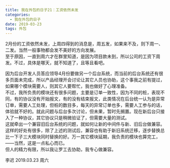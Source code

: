 ```yaml
---
title: 我在外包的日子21：工资依然未发
categories:
  - 我在外包的日子
date: 2019-03-23
tags: 外包
---
```

2月份的工资依然未发，上周四得到的消息是，周五发，如果来不及，则下周一、二发。当然一般事物都会发不美好的方向发展。  
至于原因，一直到周六才在群里知道，是因为项目款未到，所以公司的工资下周发。不过，具体是哪天，就不知道了，且等且看吧。  

<!-- more -->

因为后台开发人员答应领导4月份要做另一个后台系统，而当前的后台系统还有很多页面未完成，所以产品经理开会讨论让其它人员也协助，这个事我之前有提过，如果哪个模块需要人，则其它人要帮忙，我也做好了心理准备。  
不过，我所负责的模块还有很多问题，主要是订单一致性，因为不同的桩，表现不同，有的协议没有开始报文，有的没有结束报文，此类情况在后台统一认为是异常订单，需要人工处理，但桩的数目多，每天的异常订单也多，需要人工参与的话，体验就不好的。就此问题与后台多次讨论，但未果，暂时先搁置。现在新后台只接入了一种协议，其它协议只是稍微验证了，但需要大量的测试。  
这就牵出一个兼容旧后台系统的问题，就如何让新的中间件与新、旧后台做兼容。这样的好处有很多，除了上述的测试后，兼容也有助于新旧系统迁移，逐步替换总比一下子三大模块同时替换的好。万一其它模块延期，我负责的模块也算完工，——当然，这是一点私心而已。  
但人的精力有限，所以我让罗工去协助，我专心做兼容。  

李迟 2019.03.23 周六
